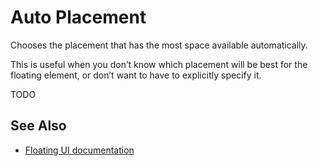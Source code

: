 # Auto Placement

Chooses the placement that has the most space available automatically.

This is useful when you don’t know which placement will be best for the floating element, or don’t want to have to explicitly specify it.

TODO

## See Also

-   [Floating UI documentation](https://floating-ui.com/docs/autoPlacement)
